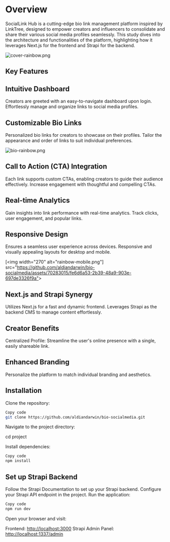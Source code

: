 # Overview

SocialLink Hub is a cutting-edge bio link management platform inspired by LinkTree, designed to empower creators and influencers to consolidate and share their various social media profiles seamlessly. This study dives into the architecture and functionalities of the platform, highlighting how it leverages Next.js for the frontend and Strapi for the backend.

![cover-rainbow.png](https://github.com/aldiandarwin/bio-socialmedia/assets/70283015/c43f247a-2ff6-44bb-946e-e13d833b2972)

## Key Features

## Intuitive Dashboard

Creators are greeted with an easy-to-navigate dashboard upon login.
Effortlessly manage and organize links to social media profiles.

## Customizable Bio Links

Personalized bio links for creators to showcase on their profiles.
Tailor the appearance and order of links to suit individual preferences.

![bio-rainbow.png](https://github.com/aldiandarwin/bio-socialmedia/assets/70283015/2b6fe4e3-c6aa-4516-9a7c-43050192ef50)

## Call to Action (CTA) Integration

Each link supports custom CTAs, enabling creators to guide their audience effectively.
Increase engagement with thoughtful and compelling CTAs.

## Real-time Analytics

Gain insights into link performance with real-time analytics.
Track clicks, user engagement, and popular links.

## Responsive Design

Ensures a seamless user experience across devices.
Responsive and visually appealing layouts for desktop and mobile.

[<img width="270" alt="rainbow-mobile.png"] src="<https://github.com/aldiandarwin/bio-socialmedia/assets/70283015/fe6d6a53-2b39-48a9-903e-697de3326f9a">>

## Next.js and Strapi Synergy

Utilizes Next.js for a fast and dynamic frontend.
Leverages Strapi as the backend CMS to manage content effortlessly.

## Creator Benefits

Centralized Profile: Streamline the user's online presence with a single, easily shareable link.

## Enhanced Branding

Personalize the platform to match individual branding and aesthetics.

## Installation

Clone the repository:

```bash
Copy code
git clone https://github.com/aldiandarwin/bio-socialmedia.git
```

Navigate to the project directory:

cd project

Install dependencies:

```bash
Copy code
npm install
```

## Set up Strapi Backend

Follow the Strapi Documentation to set up your Strapi backend.
Configure your Strapi API endpoint in the project.
Run the application:

```bash
Copy code
npm run dev
```

Open your browser and visit:

Frontend: <http://localhost:3000>
Strapi Admin Panel: <http://localhost:1337/admin>
